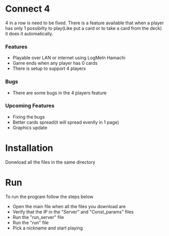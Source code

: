 # Connect 4
4 in a row is 
need to be fixed. There is a feature available that when a player has only 1 possibilty to play(Like put a card or to take a card from the deck) it does it automatically.


### Features
- Playable over LAN or internet using LogMeIn Hamachi
- Game ends when any player has 0 cards
- There is setup to support 4 players 

### Bugs
- There are some bugs in the 4 players feature

### Upcoming Features
- Fixing the bugs
- Better cards spread(it will spread evenlly in 1 page)
- Graphics update


# Installation
Donwload all the files in the same directory

# Run
To run the program follow the steps below
- Open the main file when all the files you download are
- Verify that the IP in the "Server" and "Const_params" files
- Run the "run_server" file
- Run the "run" file
- Pick a nickname and start playing
